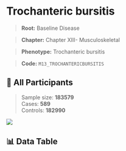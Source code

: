# Trochanteric bursitis

> **Root:** Baseline Disease  

> **Chapter:** Chapter XIII- Musculoskeletal  

> **Phenotype:** Trochanteric bursitis  

> **Code:** `M13_TROCHANTERICBURSITIS`

## 🧪 All Participants  
> Sample size: **183579**  
> Cases: **589**  
> Controls: **182990**
<img src="/Sensitive/Figures/ALL/Incidence/M13_TROCHANTERICBURSITIS.png"/>

## 📊 Data Table
<CsvTableMRF src="/Sensitive/Data/ALL/Incidence/COX_M13_TROCHANTERICBURSITIS.csv"/>

